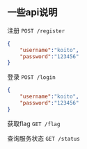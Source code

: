 ## 一些api说明

注册 `POST /register`
```json
{
    "username":"koito",
    "password":"123456"
}
```

登录 `POST /login`
```json
{
    "username":"koito",
    "password":"123456"
}
```

获取flag `GET /flag`

查询服务状态 `GET /status`